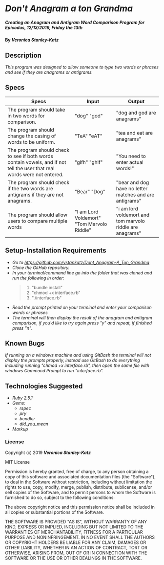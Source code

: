# _Don't Anagram a ton Grandma_

##### _Creating an Anagram and Antigram Word Comparison Program for Epicodus, 12/13/2019, Friday the 13th_

#### By _**Veronica Stanley-Katz**_

## Description

_This program was designed to allow someone to type two words or phrases and see if they are anagrams or antigrams._

## Specs

|Specs|Input|Output|
|-|-|-|
|The program should take in two words for comparison.| "dog" "god"| "dog and god are anagrams" |
|The program should change the casing of words to be uniform.|"TeA" "eAT"|"tea and eat are anagrams"|
|The program should check to see if both words contain vowels, and if not tell the user that real words were not entered.|"glfh" "ghlf"|"You need to enter actual words!"|
|The program should check if the two words are antigrams if they are not anagrams.| "Bear" "Dog" |"bear and dog have no letter matches and are antigrams"|
|The program should allow users to compare multiple words| "I am Lord Voldemort" "Tom Marvolo Riddle"|"i am lord voldemort and tom marvolo riddle are anagrams"|

## Setup-Installation Requirements

* _Go to https://github.com/vstankatz/Dont_Anagram-A_Ton_Grandma_
* _Clone the GitHub repository._
* _In your terminal/command line go into the folder that was cloned and run the following in order:_
  >  1. "bundle install"
  >  2. "chmod +x interface.rb"
  >  3. "./interface.rb"
* _Read the prompt printed on your terminal and enter your comparison words or phrases_
* _The terminal will then display the result of the anagram and antigram comparison, if you'd like to try again press "y" and repeat, if finished press "n"._

## Known Bugs
_If running on a windows machine and using GitBash the terminal will not display the prompts properly, instead use GitBash to do everything including running "chmod +x interface.rb", then open the same file with windows Command Prompt to run "interface.rb"._

## Technologies Suggested
* _Ruby 2.5.1_
* _Gems:_
  * _rspec_
  * _pry_
  * _bundler_
  * _did_you_mean_
* _Markup_

### License

Copyright (c) 2019 **_Veronica Stanley-Katz_**

MIT License

Permission is hereby granted, free of charge, to any person obtaining a copy
of this software and associated documentation files (the "Software"), to deal
in the Software without restriction, including without limitation the rights
to use, copy, modify, merge, publish, distribute, sublicense, and/or sell
copies of the Software, and to permit persons to whom the Software is
furnished to do so, subject to the following conditions:

The above copyright notice and this permission notice shall be included in all
copies or substantial portions of the Software.

THE SOFTWARE IS PROVIDED "AS IS", WITHOUT WARRANTY OF ANY KIND, EXPRESS OR
IMPLIED, INCLUDING BUT NOT LIMITED TO THE WARRANTIES OF MERCHANTABILITY,
FITNESS FOR A PARTICULAR PURPOSE AND NONINFRINGEMENT. IN NO EVENT SHALL THE
AUTHORS OR COPYRIGHT HOLDERS BE LIABLE FOR ANY CLAIM, DAMAGES OR OTHER
LIABILITY, WHETHER IN AN ACTION OF CONTRACT, TORT OR OTHERWISE, ARISING FROM,
OUT OF OR IN CONNECTION WITH THE SOFTWARE OR THE USE OR OTHER DEALINGS IN THE
SOFTWARE.

